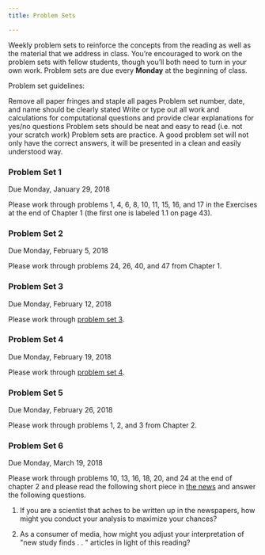 ```yaml
---
title: Problem Sets

---
```


Weekly problem sets to reinforce the concepts from the reading as well as the material that we address in class. You’re encouraged to work on the problem sets with fellow students, though you’ll both need to turn in your own work. Problem sets are due every **Monday** at the beginning of class.

Problem set guidelines:

Remove all paper fringes and staple all pages
Problem set number, date, and name should be clearly stated
Write or type out all work and calculations for computational questions and provide clear explanations for yes/no questions
Problem sets should be neat and easy to read (i.e. not your scratch work)
Problem sets are practice. A good problem set will not only have the correct answers, it will be presented in a clean and easily understood way.

### Problem Set 1
Due Monday, January 29, 2018

Please work through problems 1, 4, 6, 8, 10, 11, 15, 16, and 17 in the Exercises at the end of Chapter 1 (the first one is labeled 1.1 on page 43).


### Problem Set 2
Due Monday, February 5, 2018

Please work through problems 24, 26, 40, and 47 from Chapter 1.

### Problem Set 3

Due Monday, February 12, 2018

Please work through [problem set 3](/handouts/ps3.pdf).

### Problem Set 4

Due Monday, February 19, 2018

Please work through [problem set 4](/handouts/ps4.pdf).

### Problem Set 5
Due Monday, February 26, 2018

Please work through problems 1, 2, and 3 from Chapter 2.

### Problem Set 6
Due Monday, March 19, 2018

Please work through problems 10, 13, 16, 18, 20, and 24 at the end of chapter 2 and please read the following short piece in [the news](https://www.vox.com/science-and-health/2017/3/3/14792174/half-scientific-studies-news-are-wrong) and answer the following questions.

1. If you are a scientist that aches to be written up in the newspapers, how might you conduct your analysis to maximize your chances?

2. As a consumer of media, how might you adjust your interpretation of "new study finds . . " articles in light of this reading?